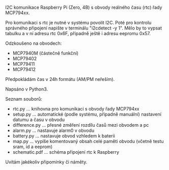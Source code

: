 ﻿I2C komunikace Raspberry Pi (Zero, 4B) s obvody reálného času (rtc) řady MCP794xx. 

Pro komunikaci s rtc je nutné v systému povolit I2C. Poté pro kontrolu správného připojení napište v terminálu "i2cdetect -y 1". Mělo by to vypsat tabulku a v ní adresu rtc 0x6F, případně ještě i adresu eepromu 0x57.

Odzkoušeno na obvodech:

- MCP7940M (částečně funkční)
- MCP79402
- MCP79411
- MCP79412

Předpokládám čas v 24h formátu (AM/PM neřeším).

Napsáno v Python3.

Seznam souborů:

* rtc.py ... knihovna pro komunikaci s obvody řady MCP794xx
* setup.py ... automatické (podle systému, případně manuální) nastavení datumu a času v obvodu
* difference.py ... přesné změření rozdílu časů mezi obvodem a pc
* alarm.py ... nastavuje alarm0 v obvodu
* battery.py ... nastavuje obvod vzhledem k baterii
* map.py ... vypíše komentovaný obsah celé paměti obvodu (včetně testu sram, id a eeprom)
* schematic.pdf ... schéma připojení rtc k Raspberry

Uvítám jakékoliv připomínky či náměty.